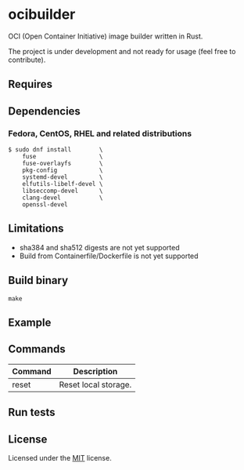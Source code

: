 # ocibuilder
OCI (Open Container Initiative) image builder written in Rust.

The project is under development and not ready for usage (feel free to contribute).

## Requires

## Dependencies

### Fedora, CentOS, RHEL and related distributions

```console
$ sudo dnf install        \
    fuse                  \
    fuse-overlayfs        \
    pkg-config            \
    systemd-devel         \
    elfutils-libelf-devel \
    libseccomp-devel      \
    clang-devel           \
    openssl-devel
```

## Limitations

* sha384 and sha512 digests are not yet supported
* Build from Containerfile/Dockerfile is not yet supported

## Build binary

```shell
make
```

## Example

## Commands

| Command    | Description |
| ---------- | ----------- |
| reset      | Reset local storage.


## Run tests

## License

Licensed under the [MIT](LICENSE) license.
